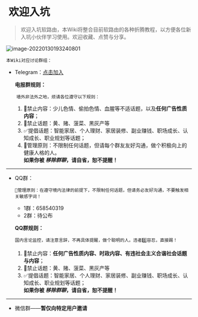 #  欢迎入坑

> 欢迎入坑软路由，本Wiki将整合目前软路由的各种折腾教程，以方便各位新入坑小伙伴学习使用。欢迎收藏、点赞与分享。

![image-20220130193240801](https://iswott.oss-cn-shenzhen.aliyuncs.com/blog/imgimage-20220130193240801.png)

`本Wiki对应讨论群组：`


- Telegram：[点击加入](https://t.me/+Gon1Aj1FX15jNjVl)

  **电报群规则：**

  ​	`墙外非法外之地，烦请各位遵守以下规则：`

  1. 🚫禁止内容：少儿色情、偷拍色情、血腥等不适话题，以及**任何广告性质内容**；
  2. 🚫禁止话题：黄、赌、菠菜、黑灰产等
  3. ✅提倡话题：智能家居、个人理财、家居装修、副业赚钱、职场成长、认知成长、职业规划等话题；
  4. 🥇管理原则：不限制任何话题，但请每个群友友好沟通，做个积极向上的健康人格的人。<br>**如果你被 *移除群聊*，请自省，恕不提醒！**

<hr>

- QQ群：

  `🥇管理原则：在遵守境内法律的前提下，不限制任何话题，但请务必友好沟通，不要触发相关敏感字词！`

  - 1群：658540319
  - 2群：待公布

  **QQ群规则：**

  `国内言论监控，请注意言辞，不再具体提醒，做个聪明的人。违者0️⃣容忍，直接踢！`

  1. 🚫禁止内容：**任何广告性质内容、时政内容、有违社会主义合谐社会话题与内容**；
  2. 🚫禁止话题：黄、赌、菠菜、黑灰产等
  3. ✅提倡话题：智能家居、个人理财、家居装修、副业赚钱、职场成长、认知成长、职业规划等话题；<br>**如果你被 *移除群聊*，请自省，恕不提醒！**

<hr>


- 微信群——**暂仅向特定用户邀请**

  ​		
